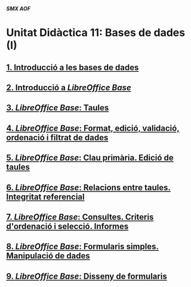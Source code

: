 ***SMX AOF***

# Unitat Didàctica 11: Bases de dades (I)

## [1. Introducció a les bases de dades](db01_intro.ca)

## [2. Introducció a *LibreOffice Base*](db02_libreofficebase.ca)

## [3. *LibreOffice Base*: Taules](db03_base_tables.ca)

## [4. *LibreOffice Base*: Format, edició, validació, ordenació i filtrat de dades](db04_base_management.ca)

## [5. *LibreOffice Base*: Clau primària. Edició de taules](db05_base_primary_key_table_edit.ca)

## [6. *LibreOffice Base*: Relacions entre taules. Integritat referencial](db06_base_relations_integrity.ca)

## [7. *LibreOffice Base*: Consultes. Criteris d'ordenació i selecció. Informes](db07_base_queries_reports.ca)

## [8. *LibreOffice Base*: Formularis simples. Manipulació de dades](db08_base_forms.ca)

## [9. *LibreOffice Base*: Disseny de formularis](db09_forms_design.ca)
